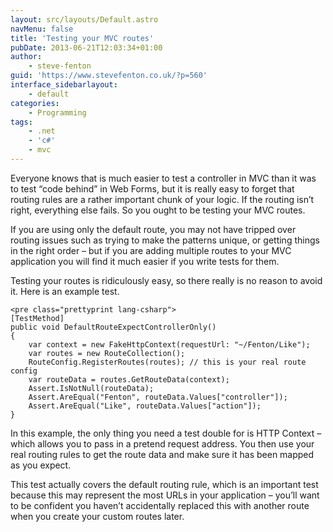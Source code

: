 ```yaml
---
layout: src/layouts/Default.astro
navMenu: false
title: 'Testing your MVC routes'
pubDate: 2013-06-21T12:03:34+01:00
author:
    - steve-fenton
guid: 'https://www.stevefenton.co.uk/?p=560'
interface_sidebarlayout:
    - default
categories:
    - Programming
tags:
    - .net
    - 'c#'
    - mvc
---
```


Everyone knows that is much easier to test a controller in MVC than it was to test “code behind” in Web Forms, but it is really easy to forget that routing rules are a rather important chunk of your logic. If the routing isn’t right, everything else fails. So you ought to be testing your MVC routes.

If you are using only the default route, you may not have tripped over routing issues such as trying to make the patterns unique, or getting things in the right order – but if you are adding multiple routes to your MVC application you will find it much easier if you write tests for them.

Testing your routes is ridiculously easy, so there really is no reason to avoid it. Here is an example test.

```
<pre class="prettyprint lang-csharp">
[TestMethod]
public void DefaultRouteExpectControllerOnly()
{
    var context = new FakeHttpContext(requestUrl: "~/Fenton/Like");
    var routes = new RouteCollection();
    RouteConfig.RegisterRoutes(routes); // this is your real route config
    var routeData = routes.GetRouteData(context);
    Assert.IsNotNull(routeData);
    Assert.AreEqual("Fenton", routeData.Values["controller"]);
    Assert.AreEqual("Like", routeData.Values["action"]);
}
```
In this example, the only thing you need a test double for is HTTP Context – which allows you to pass in a pretend request address. You then use your real routing rules to get the route data and make sure it has been mapped as you expect.

This test actually covers the default routing rule, which is an important test because this may represent the most URLs in your application – you’ll want to be confident you haven’t accidentally replaced this with another route when you create your custom routes later.